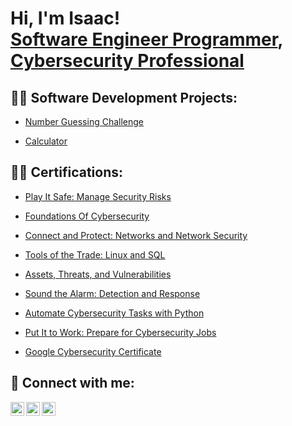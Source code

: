 <h1>Hi, I'm Isaac! <br/><a href="https://github.com/IsaacAdeleke-coding">Software Engineer Programmer</a>, <a href="https://www.linkedin.com/in/isaac-adeleke/">Cybersecurity Professional</a>

<h2>👨‍💻 Software Development Projects:</h2>

- [Number Guessing Challenge](https://github.com/IsaacAdeleke-coding/Number-Guessing-Challenge)

- [Calculator](https://github.com/IsaacAdeleke-coding/Calculator)

<h2>👨‍💻 Certifications:</h2>

- [Play It Safe: Manage Security Risks](https://coursera.org/share/b3728129c1a252f0f48242df60e3a9aa)

- [Foundations Of Cybersecurity](https://coursera.org/share/1550e5307bc1b890bbb0612ff2e5a2cf)

- [Connect and Protect: Networks and Network Security](https://coursera.org/share/371a3c625dd91e3d70800bd289413aa9)

- [Tools of the Trade: Linux and SQL](https://coursera.org/share/c8ba5e7f9526c86adf4b6d5ecba88e88)

- [Assets, Threats, and Vulnerabilities](https://coursera.org/share/e5a91ddc2ef200009bf0fa69fafa8f53)

- [Sound the Alarm: Detection and Response](https://coursera.org/share/56204e6ae94e0c4fa0b47fd182abcc72)

- [Automate Cybersecurity Tasks with Python](https://coursera.org/share/a16e2b0ca6426f5da24ef5bc2a19be33)

- [Put It to Work: Prepare for Cybersecurity Jobs](https://coursera.org/share/2c64b0ba4f2e6140ff767eb7f6ffe6f7)

- [Google Cybersecurity Certificate](https://coursera.org/share/2da59912418d8241318b149d44f112b4)





<h2> 🤳 Connect with me:</h2>

[<img align="left" alt="JoshMadakor | Twitter" width="22px" src="https://cdn.jsdelivr.net/npm/simple-icons@v3/icons/twitter.svg" />][twitter]
[<img align="left" alt="JoshMadakor | LinkedIn" width="22px" src="https://cdn.jsdelivr.net/npm/simple-icons@v3/icons/linkedin.svg" />][linkedin]
[<img align="left" alt="JoshMadakor | Instagram" width="22px" src="https://cdn.jsdelivr.net/npm/simple-icons@v3/icons/instagram.svg" />][instagram]

[twitter]: https://x.com/IsaacAdeleke7
[instagram]: https://www.instagram.com/djfaaji__/
[linkedin]: https://linkedin.com/in/isaac-adeleke

